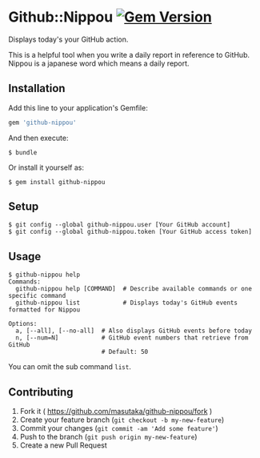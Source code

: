 # Github::Nippou [![Gem Version][gem-badge]][gem-link]

Displays today's your GitHub action.

This is a helpful tool when you write a daily report in reference to
GitHub. Nippou is a japanese word which means a daily report.

## Installation

Add this line to your application's Gemfile:

```ruby
gem 'github-nippou'
```

And then execute:

    $ bundle

Or install it yourself as:

    $ gem install github-nippou

## Setup

    $ git config --global github-nippou.user [Your GitHub account]
    $ git config --global github-nippou.token [Your GitHub access token]

## Usage

```
$ github-nippou help
Commands:
  github-nippou help [COMMAND]  # Describe available commands or one specific command
  github-nippou list            # Displays today's GitHub events formatted for Nippou

Options:
  a, [--all], [--no-all]  # Also displays GitHub events before today
  n, [--num=N]            # GitHub event numbers that retrieve from GitHub
                          # Default: 50
```

You can omit the sub command `list`.

## Contributing

1. Fork it ( https://github.com/masutaka/github-nippou/fork )
2. Create your feature branch (`git checkout -b my-new-feature`)
3. Commit your changes (`git commit -am 'Add some feature'`)
4. Push to the branch (`git push origin my-new-feature`)
5. Create a new Pull Request

[gem-badge]: https://badge.fury.io/rb/github-nippou.svg
[gem-link]: http://badge.fury.io/rb/github-nippou
